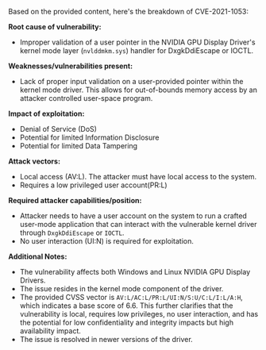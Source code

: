 Based on the provided content, here's the breakdown of CVE-2021-1053:

**Root cause of vulnerability:**
- Improper validation of a user pointer in the NVIDIA GPU Display Driver's kernel mode layer (`nvlddmkm.sys`) handler for DxgkDdiEscape or IOCTL.

**Weaknesses/vulnerabilities present:**
- Lack of proper input validation on a user-provided pointer within the kernel mode driver. This allows for out-of-bounds memory access by an attacker controlled user-space program.

**Impact of exploitation:**
- Denial of Service (DoS)
- Potential for limited Information Disclosure
- Potential for limited Data Tampering

**Attack vectors:**
- Local access (AV:L). The attacker must have local access to the system.
- Requires a low privileged user account(PR:L)

**Required attacker capabilities/position:**
- Attacker needs to have a user account on the system to run a crafted user-mode application that can interact with the vulnerable kernel driver through `DxgkDdiEscape` or `IOCTL`.
- No user interaction (UI:N) is required for exploitation.

**Additional Notes:**
- The vulnerability affects both Windows and Linux NVIDIA GPU Display Drivers.
- The issue resides in the kernel mode component of the driver.
- The provided CVSS vector is `AV:L/AC:L/PR:L/UI:N/S:U/C:L/I:L/A:H`, which indicates a base score of 6.6. This further clarifies that the vulnerability is local, requires low privileges, no user interaction, and has the potential for low confidentiality and integrity impacts but high availability impact.
- The issue is resolved in newer versions of the driver.